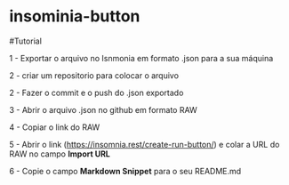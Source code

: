 # insominia-button

#Tutorial

1 - Exportar o arquivo no Isnmonia em formato .json para a sua máquina

2 - criar um repositorio para colocar o arquivo

2 - Fazer o commit e o push do .json exportado

3 - Abrir o arquivo .json no github em formato RAW

4 - Copiar o link do RAW

5 - Abrir o link (https://insomnia.rest/create-run-button/) e colar a URL do RAW no campo **Import URL**

6 - Copie o campo **Markdown Snippet** para o seu README.md
